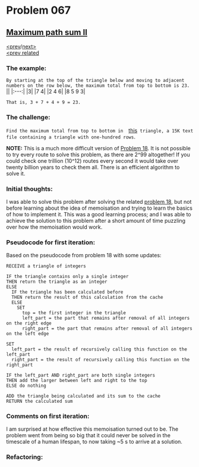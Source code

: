 # Problem 067

## [Maximum path sum II](https://projecteuler.net/problem=67)

[<prev](./../README.md)/[next>](./../README.md)\
[<prev related](./../DIR018_maximum_sum_path_I/README.md)

### The example:
`By starting at the top of the triangle below and moving to adjacent numbers on the row below, the maximum total from top to bottom is 23.`
||
|:---:|
|3|
|7 4|
|2 4 6|
|8 5 9 3|

`That is, 3 + 7 + 4 + 9 = 23.`

### The challenge:
`Find the maximum total from top to bottom in 
`[this](https://projecteuler.net/project/resources/p067_triangle.txt)`
triangle, a 15K text file containing a triangle with one-hundred rows`.

**NOTE:** This is a much more difficult version of 
[Problem 18](https://projecteuler.net/problem=18). 
It is not possible to try every route to solve this problem, as there are 2^99 altogether! If you could check one trillion (10^12) routes every second it would take over twenty billion years to check them all. There is an efficient algorithm to solve it.

### Initial thoughts:
I was able to solve this problem after solving the related 
[problem 18](./../DIR018_maximum_sum_path_I/README.md), 
but not before learning about the idea of memoisation and trying to learn the basics of how to implement it. This was a good learning process; and I was able to achieve the solution to this problem after a short amount of time puzzling over how the memoisation would work.

### Pseudocode for first iteration:
Based on the pseudocode from problem 18 with some updates:
```
RECEIVE a triangle of integers

IF the triangle contains only a single integer
THEN return the triangle as an integer
ELSE
  IF the triangle has been calculated before
  THEN return the result of this calculation from the cache
  ELSE
    SET 
      top = the first integer in the triangle
      left_part = the part that remains after removal of all integers on the right edge
      right_part = the part that remains after removal of all integers on the left edge

SET
  left_part = the result of recursively calling this function on the left_part
  right_part = the result of recursively calling this function on the right_part

IF the left_part AND right_part are both single integers
THEN add the larger between left and right to the top
ELSE do nothing

ADD the triangle being calculated and its sum to the cache
RETURN the calculated sum
```

### Comments on first iteration:
I am surprised at how effective this memoisation turned out to be. The problem went from being so big that it could never be solved in the timescale of a human lifespan, to now taking ~5&nbsp;s to arrive at a solution. 

### Refactoring:
